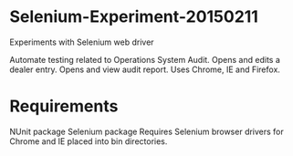 Selenium-Experiment-20150211
============================

Experiments with Selenium web driver

Automate testing related to Operations System Audit. 
Opens and edits a dealer entry.
Opens and view audit report.
Uses Chrome, IE and Firefox. 

Requirements
============
NUnit package
Selenium package
Requires Selenium browser drivers for Chrome and IE placed into bin directories. 

